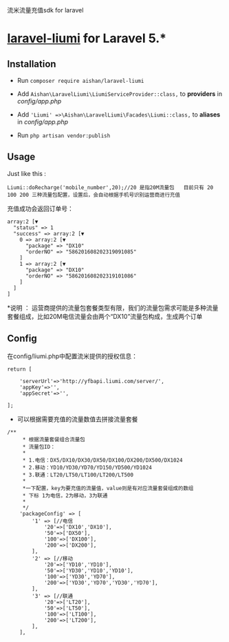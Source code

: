 流米流量充值sdk for laravel
# [laravel-liumi](https://github.com/aishan/laravel-liumi) for Laravel 5.*



## Installation

- Run `composer require aishan/laravel-liumi`


- Add `Aishan\LaravelLiumi\LiumiServiceProvider::class,` to  **providers** in *config/app.php*
- Add `'Liumi' =>\Aishan\LaravelLiumi\Facades\Liumi::class,` to **aliases** in *config/app.php*
- Run `php artisan vendor:publish`



## Usage

Just like this :

````
Liumi::doRecharge('mobile_number',20);//20 是指20M流量包   目前只有 20 100 200 三种流量包配置，设置后，会自动根据手机号识别运营商进行充值
````
充值成功会返回订单号：
````
array:2 [▼
  "status" => 1
  "success" => array:2 [▼
    0 => array:2 [▼
      "package" => "DX10"
      "orderNO" => "586201608202319091085"
    ]
    1 => array:2 [▼
      "package" => "DX10"
      "orderNO" => "586201608202319101086"
    ]
  ]
]
````
*说明 ： 运营商提供的流量包套餐类型有限，我们的流量包需求可能是多种流量套餐组成，比如20M电信流量会由两个“DX10”流量包构成，生成两个订单
## Config

在config/liumi.php中配置流米提供的授权信息：
````
return [

    'serverUrl'=>'http://yfbapi.liumi.com/server/',
    'appKey'=>'',
    'appSecret'=>'',

];
````

* 可以根据需要充值的流量数值去拼接流量套餐
````
/**
     * 根据流量套餐组合流量包
     * 流量包ID：
     *
     * 1.电信：DX5/DX10/DX30/DX50/DX100/DX200/DX500/DX1024
     * 2.移动：YD10/YD30/YD70/YD150/YD500/YD1024
     * 3.联通：LT20/LT50/LT100/LT200/LT500
     *
     *一下配置，key为要充值的流量值，value则是有对应流量套餐组成的数组
     * 下标 1为电信，2为移动，3为联通
     *
     */
    'packageConfig' => [
        '1' => [//电信
            '20'=>['DX10','DX10'],
            '50'=>['DX50'],
            '100'=>['DX100'],
            '200'=>['DX200'],
        ],
        '2' => [//移动
            '20'=>['YD10','YD10'],
            '50'=>['YD30','YD10','YD10'],
            '100'=>['YD30','YD70'],
            '200'=>['YD30','YD70','YD30','YD70'],
        ],
        '3' => [//联通
            '20'=>['LT20'],
            '50'=>['LT50'],
            '100'=>['LT100'],
            '200'=>['LT200'],
        ],
    ],


````


